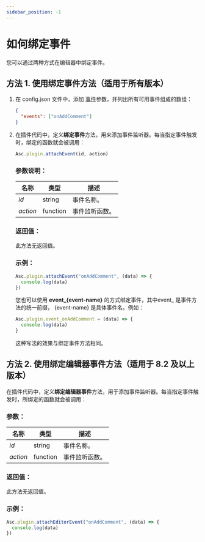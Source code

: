 ```yaml
---
sidebar_position: -1
---
```


# 如何绑定事件

您可以通过两种方式在编辑器中绑定事件。

## 方法 1. 使用绑定事件方法（适用于所有版本）

1. 在 config.json 文件中，添加 [事件](../../structure/configuration/configuration.md#variationsevents)参数，并列出所有可用事件组成的数组：

   ``` json
   {
     "events": ["onAddComment"]
   }
   ```

2. 在插件代码中，定义**绑定事件**方法，用来添加事件监听器。每当指定事件触发时，绑定的函数就会被调用：

   ``` ts
   Asc.plugin.attachEvent(id, action)
   ```

   ### 参数说明：

   | 名称     | 类型     | 描述         |
   | -------- | -------- | ------------------- |
   | *id*     | string   | 事件名称。     |
   | *action* | function | 事件监听函数。 |

   ### 返回值：

   此方法无返回值。

   ### 示例：

   ``` ts
   Asc.plugin.attachEvent("onAddComment", (data) => {
     console.log(data)
   })
   ```

   您也可以使用 **event_\{event-name\}** 的方式绑定事件，其中event_ 是事件方法的统一前缀， \{event-name\} 是具体事件名。例如：

   ``` ts
   Asc.plugin.event_onAddComment = (data) => {
     console.log(data)
   }
   ```

   这种写法的效果与绑定事件方法相同。

## 方法 2. 使用绑定编辑器事件方法（适用于 8.2 及以上版本）

在插件代码中，定义**绑定编辑器事件**方法，用于添加事件监听器。每当指定事件触发时，所绑定的函数就会被调用：

### 参数：

| 名称     | 类型     | 描述         |
| -------- | -------- | ------------------- |
| *id*     | string   | 事件名称。     |
| *action* | function | 事件监听函数。 |

### 返回值：

此方法无返回值。

### 示例：

``` ts
Asc.plugin.attachEditorEvent("onAddComment", (data) => {
  console.log(data)
})
```
